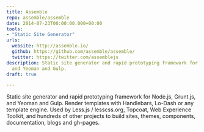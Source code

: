 ```yaml
---
title: Assemble
repo: assemble/assemble
date: 2014-07-23T00:00:00.000+00:00
tools:
- "Static Site Generator"
urls:
  website: http://assemble.io/
  github: https://github.com/assemble/assemble/
  twitter: https://twitter.com/assemblejs
description: Static site generator and rapid prototyping framework for Node.js, Grunt.js,
  and Yeoman and Gulp.
draft: true

---
```

Static site generator and rapid prototyping framework for Node.js, Grunt.js, and Yeoman and Gulp. Render templates with Handlebars, Lo-Dash or any template engine. Used by Less.js / lesscss.org, Topcoat, Web Experience Toolkit, and hundreds of other projects to build sites, themes, components, documentation, blogs and gh-pages.